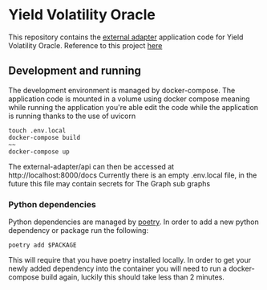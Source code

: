 # Yield Volatility Oracle

This repository contains the [external adapter](https://docs.chain.link/docs/developers/) application code for Yield Volatility Oracle. 
Reference to this project [here](https://www.notion.so/Yield-Volatility-Oracle-derivatives-base-on-volatility-1e2bbc14669a464b84f8a85706a0489c)

## Development and running
The development environment is managed by docker-compose. The application code is mounted in a volume using docker compose meaning while running the application you're able edit the code while the application is running thanks to the use of uvicorn 
```
touch .env.local
docker-compose build  
~~
docker-compose up 
```
The external-adapter/api can then be accessed at http://localhost:8000/docs
Currently there is an empty .env.local file, in the future this file may contain secrets for The Graph sub graphs 

### Python dependencies 
Python dependencies are managed by [poetry](https://python-poetry.org/). In order to add a new python dependency or package run the following:
```
poetry add $PACKAGE
```
This will require that you have poetry installed locally. In order to get your newly added dependency into the container you will need to run a docker-compose build again, luckily this should take less than 2 minutes. 